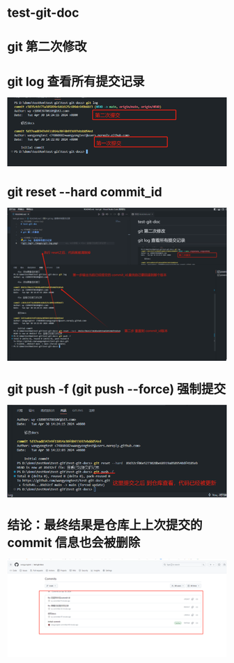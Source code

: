 # test-git-doc

# git 第二次修改

# git log  查看所有提交记录
![git-log](./images/git-log.png)

# git reset --hard commit_id
![git-reset](./images/git-reset.png)

# git push -f (git push --force) 强制提交
![git-push-force](./images/git-push-force.png)

# 结论：最终结果是仓库上上次提交的 commit 信息也会被删除
![结果](./images/result-1.png)
